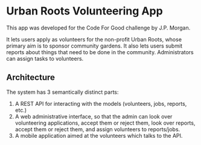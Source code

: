 # Urban Roots Volunteering App

This app was developed for the Code For Good challenge by J.P. Morgan.

It lets users apply as volunteers for the non-profit Urban Roots, whose primary aim is to sponsor community gardens.
It also lets users submit reports about things that need to be done in the community. Administrators can assign tasks to volunteers.

## Architecture

The system has 3 semantically distinct parts:

1. A REST API for interacting with the models (volunteers, jobs, reports, etc.)
2. A web administrative interface, so that the admin can look over volunteering applications, accept them or reject them, look over reports, accept them or reject them, and assign volunteers to reports/jobs.
3. A mobile application aimed at the volunteers which talks to the API.

